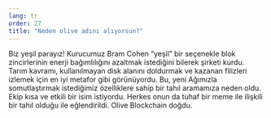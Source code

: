 ```yaml
---
lang: tr
order: 27
title: "Neden olive adını alıyorsun?"
---
```


Biz yeşil parayız! Kurucumuz Bram Cohen “yeşil” bir seçenekle blok zincirlerinin enerji bağımlılığını azaltmak istediğini bilerek şirketi kurdu. Tarım kavramı, kullanılmayan disk alanını doldurmak ve kazanan filizleri izlemek için en iyi metafor gibi görünüyordu. Bu, yeni Ağımızla somutlaştırmak istediğimiz özelliklere sahip bir tahıl aramamıza neden oldu. Ekip kısa ve etkili bir isim istiyordu. Herkes onun da tuhaf bir meme ile ilişkili bir tahıl olduğu ile eğlendirildi. Olive Blockchain doğdu.
